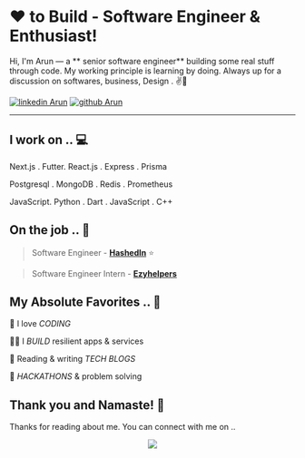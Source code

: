 

<!-- links to social media icons -->
<!-- no need to change these -->

<!-- icons  -->

[1.1]: https://github.com/ombharatiya/ombharatiya/blob/master/assets/icons/icons8-linkedin-48.png (linkedin icon with padding)
[2.1]: https://github.com/ombharatiya/ombharatiya/blob/master/assets/icons/icons8-github-48.png (github icon with padding)


<!-- links to my social media accounts -->

[1]: https://www.linkedin.com/in/arunchauhan473395179
[2]: https://www.github.com/pratap87


<!-- Don't remove this --- https://github.com/ombharatiya -->




<!-- section - intro -->
<!--#### **SDE** @ **HashedIn | Microsoft | ISRO** -->

# ❤ to Build - Software Engineer & Enthusiast!


Hi, I'm Arun — a ** senior software engineer** building some real stuff through code. My working principle is learning by doing. Always up for a discussion on  softwares, business, Design . ✌💖

<!-- section - intro -->

<!-- section - social media icons -->

[![linkedin Arun][1.1]][1]
[![github Arun][2.1]][2]


<!-- section - social media icons -->

 ---

<!-- section - skills -->

## I work on .. 💻

Next.js . Futter. React.js . Express . Prisma 

Postgresql . MongoDB . Redis . Prometheus

JavaScript. Python . Dart . JavaScript . C++

<!-- section - skills -->

<!-- section - job details -->

## On the job .. 💯



> Software Engineer - [**HashedIn**](https://hashedin.com)  ⭐

> Software Engineer Intern - [**Ezyhelpers**](https://www.ezyhelpers.com)




<!-- section - job details -->


<!-- section - interests -->

## My Absolute Favorites .. 💖

🦄 I love _CODING_

👨‍💻 I _BUILD_ resilient apps & services

📰 Reading & writing _TECH BLOGS_

🍕 _HACKATHONS_ & problem solving








## Thank you and Namaste! 🙏

Thanks for reading about me. You can connect with me on ..

<!-- section - social media icons -->

 

<!-- section - social media icons -->

<p align='center'>
<img align='center' src="https://visitor-badge.glitch.me/badge?page_id=ombharatiya.visitor-badge">
 <p/>
